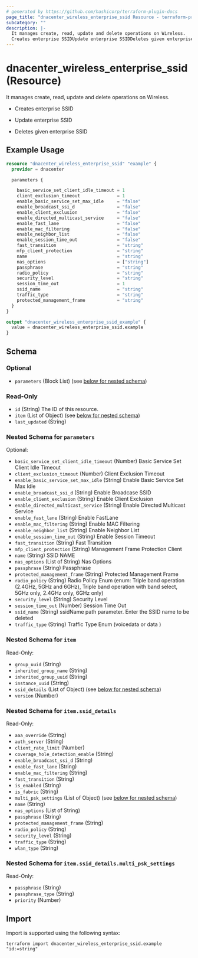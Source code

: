 ```yaml
---
# generated by https://github.com/hashicorp/terraform-plugin-docs
page_title: "dnacenter_wireless_enterprise_ssid Resource - terraform-provider-dnacenter"
subcategory: ""
description: |-
  It manages create, read, update and delete operations on Wireless.
  Creates enterprise SSIDUpdate enterprise SSIDDeletes given enterprise SSID
---
```


# dnacenter_wireless_enterprise_ssid (Resource)

It manages create, read, update and delete operations on Wireless.

- Creates enterprise SSID

- Update enterprise SSID

- Deletes given enterprise SSID

## Example Usage

```terraform
resource "dnacenter_wireless_enterprise_ssid" "example" {
  provider = dnacenter

  parameters {

    basic_service_set_client_idle_timeout = 1
    client_exclusion_timeout              = 1
    enable_basic_service_set_max_idle     = "false"
    enable_broadcast_ssi_d                = "false"
    enable_client_exclusion               = "false"
    enable_directed_multicast_service     = "false"
    enable_fast_lane                      = "false"
    enable_mac_filtering                  = "false"
    enable_neighbor_list                  = "false"
    enable_session_time_out               = "false"
    fast_transition                       = "string"
    mfp_client_protection                 = "string"
    name                                  = "string"
    nas_options                           = ["string"]
    passphrase                            = "string"
    radio_policy                          = "string"
    security_level                        = "string"
    session_time_out                      = 1
    ssid_name                             = "string"
    traffic_type                          = "string"
    protected_management_frame            = "string"
  }
}

output "dnacenter_wireless_enterprise_ssid_example" {
  value = dnacenter_wireless_enterprise_ssid.example
}
```

<!-- schema generated by tfplugindocs -->
## Schema

### Optional

- `parameters` (Block List) (see [below for nested schema](#nestedblock--parameters))

### Read-Only

- `id` (String) The ID of this resource.
- `item` (List of Object) (see [below for nested schema](#nestedatt--item))
- `last_updated` (String)

<a id="nestedblock--parameters"></a>
### Nested Schema for `parameters`

Optional:

- `basic_service_set_client_idle_timeout` (Number) Basic Service Set Client Idle Timeout
- `client_exclusion_timeout` (Number) Client Exclusion Timeout
- `enable_basic_service_set_max_idle` (String) Enable Basic Service Set Max Idle
- `enable_broadcast_ssi_d` (String) Enable Broadcase SSID
- `enable_client_exclusion` (String) Enable Client Exclusion
- `enable_directed_multicast_service` (String) Enable Directed Multicast Service
- `enable_fast_lane` (String) Enable FastLane
- `enable_mac_filtering` (String) Enable MAC Filtering
- `enable_neighbor_list` (String) Enable Neighbor List
- `enable_session_time_out` (String) Enable Session Timeout
- `fast_transition` (String) Fast Transition
- `mfp_client_protection` (String) Management Frame Protection Client
- `name` (String) SSID NAME
- `nas_options` (List of String) Nas Options
- `passphrase` (String) Passphrase
- `protected_management_frame` (String) Protected Management Frame
- `radio_policy` (String) Radio Policy Enum (enum: Triple band operation (2.4GHz, 5GHz and 6GHz), Triple band operation with band select, 5GHz only, 2.4GHz only, 6GHz only)
- `security_level` (String) Security Level
- `session_time_out` (Number) Session Time Out
- `ssid_name` (String) ssidName path parameter. Enter the SSID name to be deleted
- `traffic_type` (String) Traffic Type Enum (voicedata or data )


<a id="nestedatt--item"></a>
### Nested Schema for `item`

Read-Only:

- `group_uuid` (String)
- `inherited_group_name` (String)
- `inherited_group_uuid` (String)
- `instance_uuid` (String)
- `ssid_details` (List of Object) (see [below for nested schema](#nestedobjatt--item--ssid_details))
- `version` (Number)

<a id="nestedobjatt--item--ssid_details"></a>
### Nested Schema for `item.ssid_details`

Read-Only:

- `aaa_override` (String)
- `auth_server` (String)
- `client_rate_limit` (Number)
- `coverage_hole_detection_enable` (String)
- `enable_broadcast_ssi_d` (String)
- `enable_fast_lane` (String)
- `enable_mac_filtering` (String)
- `fast_transition` (String)
- `is_enabled` (String)
- `is_fabric` (String)
- `multi_psk_settings` (List of Object) (see [below for nested schema](#nestedobjatt--item--ssid_details--multi_psk_settings))
- `name` (String)
- `nas_options` (List of String)
- `passphrase` (String)
- `protected_management_frame` (String)
- `radio_policy` (String)
- `security_level` (String)
- `traffic_type` (String)
- `wlan_type` (String)

<a id="nestedobjatt--item--ssid_details--multi_psk_settings"></a>
### Nested Schema for `item.ssid_details.multi_psk_settings`

Read-Only:

- `passphrase` (String)
- `passphrase_type` (String)
- `priority` (Number)

## Import

Import is supported using the following syntax:

```shell
terraform import dnacenter_wireless_enterprise_ssid.example "id:=string"
```
